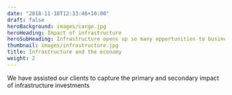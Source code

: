 ```yaml
---
date: "2018-11-18T12:33:46+10:00"
draft: false
heroBackground: images/cargo.jpg
heroHeading: Impact of infrastructure
heroSubHeading: Infrastructure opens up so many opportunities to businesses and communities
thumbnail: images/infrastructure.jpg
title: Infrastructure and the economy
weight: 2
---
```


We have assisted our clients to capture the primary and secondary impact of infrastructure investments